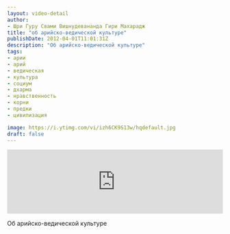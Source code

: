 ```yaml
---
layout: video-detail
author:
- Шри Гуру Свами Вишнудевананда Гири Махарадж
title: "об арийско-ведической культуре"
publishDate: 2012-04-01T11:01:31Z
description: "Об арийско-ведической культуре"
tags: 
- арии
- арий
- ведическая
- культура
- социум
- дхарма
- нравственность
- корни
- предки
- цивилизация

image: https://i.ytimg.com/vi/izh6CK9S13w/hqdefault.jpg
draft: false
---
```


<iframe width="100%" src="https://www.youtube.com/embed/izh6CK9S13w" frameborder="0" allowfullscreen=""></iframe> 

 Об арийско-ведической культуре

  

 